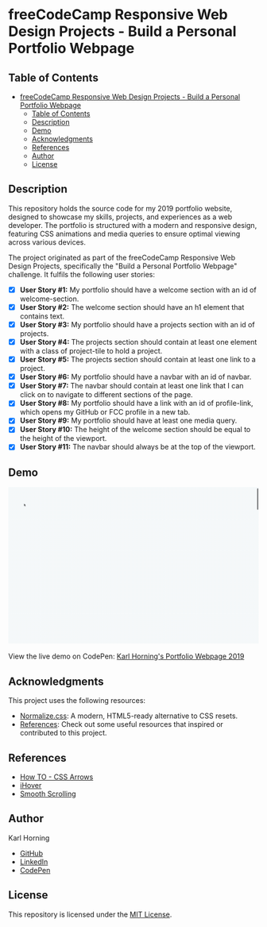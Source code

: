 # freeCodeCamp Responsive Web Design Projects - Build a Personal Portfolio Webpage

## Table of Contents

- [freeCodeCamp Responsive Web Design Projects - Build a Personal Portfolio Webpage](#freecodecamp-responsive-web-design-projects---build-a-personal-portfolio-webpage)
  - [Table of Contents](#table-of-contents)
  - [Description](#description)
  - [Demo](#demo)
  - [Acknowledgments](#acknowledgments)
  - [References](#references)
  - [Author](#author)
  - [License](#license)

## Description

This repository holds the source code for my 2019 portfolio website, designed to showcase my skills, projects, and experiences as a web developer. The portfolio is structured with a modern and responsive design, featuring CSS animations and media queries to ensure optimal viewing across various devices.

The project originated as part of the freeCodeCamp Responsive Web Design Projects, specifically the "Build a Personal Portfolio Webpage" challenge. It fulfils the following user stories:

- [x] **User Story #1:** My portfolio should have a welcome section with an id of welcome-section.
- [x] **User Story #2:** The welcome section should have an h1 element that contains text.
- [x] **User Story #3:** My portfolio should have a projects section with an id of projects.
- [x] **User Story #4:** The projects section should contain at least one element with a class of project-tile to hold a project.
- [x] **User Story #5:** The projects section should contain at least one link to a project.
- [x] **User Story #6:** My portfolio should have a navbar with an id of navbar.
- [x] **User Story #7:** The navbar should contain at least one link that I can click on to navigate to different sections of the page.
- [x] **User Story #8:** My portfolio should have a link with an id of profile-link, which opens my GitHub or FCC profile in a new tab.
- [x] **User Story #9:** My portfolio should have at least one media query.
- [x] **User Story #10:** The height of the welcome section should be equal to the height of the viewport.
- [x] **User Story #11:** The navbar should always be at the top of the viewport.

## Demo

![Preview Image](./src/img/portfolio-preview.gif)

View the live demo on CodePen: [Karl Horning's Portfolio Webpage 2019](https://codepen.io/karlhorning/pen/JjzdxbM)

## Acknowledgments

This project uses the following resources:

- [Normalize.css](https://necolas.github.io/normalize.css/): A modern, HTML5-ready alternative to CSS resets.
- [References](#references): Check out some useful resources that inspired or contributed to this project.

## References

- [How TO - CSS Arrows](https://www.w3schools.com/howto/howto_css_arrows.asp)
- [iHover](http://gudh.github.io/ihover/dist/)
- [Smooth Scrolling](https://css-tricks.com/snippets/jquery/smooth-scrolling/)

## Author

Karl Horning

- [GitHub](https://github.com/Karl-Horning/)
- [LinkedIn](https://www.linkedin.com/in/karl-horning/)
- [CodePen](https://codepen.io/karlhorning)

## License

This repository is licensed under the [MIT License](LICENSE).
